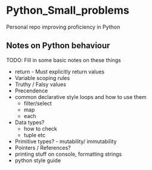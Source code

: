 # Python_Small_problems
Personal repo improving proficiency in Python

## Notes on Python behaviour

TODO: Fill in some basic notes on these things 

- return - Must explicitly return values
- Variable scoping rules
- Truthy / Falsy values
- Precendence
- common declarative style loops and how to use them
  - filter/select
  - map
  - each
- Data types?
  - how to check
  - tuple etc
- Primitive types? - mutability/ immutability
- Pointers / References? 
- printing stuff on console, formatting strings
- python style guide